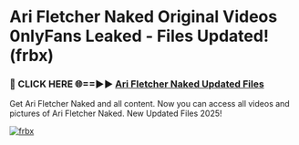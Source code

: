 # Ari Fletcher Naked Original Videos 0nlyFans Leaked - Files Updated! (frbx)

<h3>🔴 CLICK HERE 🌐==►► <a href="https://tinyurl.com/up5wt9bj" rel="nofollow">Ari Fletcher Naked Updated Files</a></h3>

Get Ari Fletcher Naked and all content. Now you can access all videos and pictures of Ari Fletcher Naked. New Updated Files 2025!

[![frbx](https://i.imgur.com/ABiUzMV.gif)](https://tinyurl.com/up5wt9bj)
